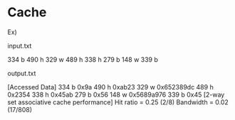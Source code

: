 # Cache

Ex)

input.txt

334 b 490 h 329 w 489 h 338 h 279 b 148 w 339 b

output.txt

[Accessed Data] 334 b 0x9a 490 h 0xab23 329 w 0x652389dc 489 h 0x2354 338 h 0x45ab 279 b 0x56 148 w 0x5689a976 339 b 0x45
[2-way set associative cache performance] Hit ratio = 0.25 (2/8) Bandwidth = 0.02 (17/808)
